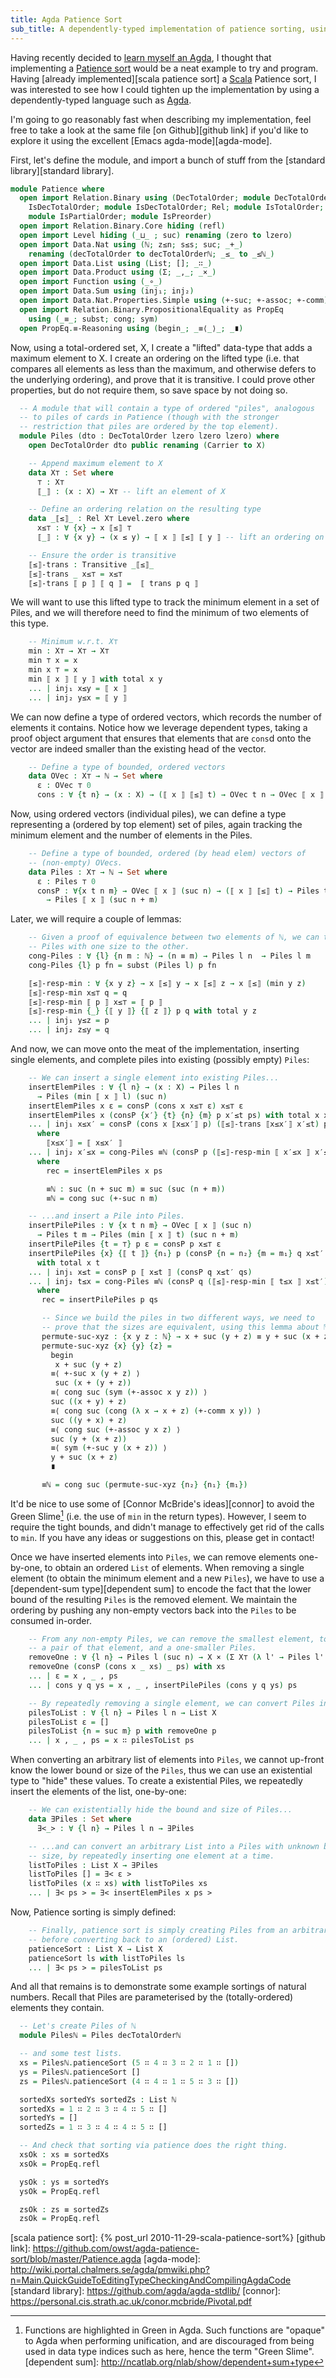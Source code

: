 ```yaml
---
title: Agda Patience Sort
sub_title: A dependently-typed implementation of patience sorting, using Agda
---
```


Having recently decided to [learn myself an Agda][learn you an agda], I thought
that implementing a [Patience sort][patience sort] would be a neat example to
try and program.  Having [already implemented][scala patience sort] a
[Scala][scala] Patience sort, I was interested to see how I could tighten up
the implementation by using a dependently-typed language such as [Agda][agda].

I'm going to go reasonably fast when describing my implementation, feel free to
take a look at the same file [on Github][github link] if you'd like to explore
it using the excellent [Emacs agda-mode][agda-mode].

First, let's define the module, and import a bunch of stuff from the 
[standard library][standard library].

```agda
module Patience where
  open import Relation.Binary using (DecTotalOrder; module DecTotalOrder;
    IsDecTotalOrder; module IsDecTotalOrder; Rel; module IsTotalOrder;
    module IsPartialOrder; module IsPreorder)
  open import Relation.Binary.Core hiding (refl)
  open import Level hiding (_⊔_ ; suc) renaming (zero to lzero)
  open import Data.Nat using (ℕ; z≤n; s≤s; suc; _+_)
    renaming (decTotalOrder to decTotalOrderℕ; _≤_ to _≤ℕ_)
  open import Data.List using (List; []; _∷_)
  open import Data.Product using (Σ; _,_; _×_)
  open import Function using (_∘_)
  open import Data.Sum using (inj₁; inj₂)
  open import Data.Nat.Properties.Simple using (+-suc; +-assoc; +-comm)
  open import Relation.Binary.PropositionalEquality as PropEq
    using (_≡_; subst; cong; sym)
  open PropEq.≡-Reasoning using (begin_; _≡⟨_⟩_; _∎)
```

Now, using a total-ordered set, X, I create a "lifted" data-type that adds a
maximum element to X. I create an ordering on the lifted type (i.e. that
compares all elements as less than the maximum, and otherwise defers to the
underlying ordering), and prove that it is transitive. I could prove other
properties, but do not require them, so save space by not doing so.

```agda
  -- A module that will contain a type of ordered "piles", analogous
  -- to piles of cards in Patience (though with the stronger
  -- restriction that piles are ordered by the top element).
  module Piles (dto : DecTotalOrder lzero lzero lzero) where
    open DecTotalOrder dto public renaming (Carrier to X)

    -- Append maximum element to X
    data X⊤ : Set where
      ⊤ : X⊤
      ⟦_⟧ : (x : X) → X⊤ -- lift an element of X

    -- Define an ordering relation on the resulting type
    data _⟦≤⟧_ : Rel X⊤ Level.zero where
      x≤⊤ : ∀ {x} → x ⟦≤⟧ ⊤
      ⟦_⟧ : ∀ {x y} → (x ≤ y) → ⟦ x ⟧ ⟦≤⟧ ⟦ y ⟧ -- lift an ordering on X

    -- Ensure the order is transitive
    ⟦≤⟧-trans : Transitive _⟦≤⟧_
    ⟦≤⟧-trans _ x≤⊤ = x≤⊤
    ⟦≤⟧-trans ⟦ p ⟧ ⟦ q ⟧ =  ⟦ trans p q ⟧
```

We will want to use this lifted type to track the minimum element in a set of
Piles, and we will therefore need to find the minimum of two elements of this
type.

```agda
    -- Minimum w.r.t. X⊤
    min : X⊤ → X⊤ → X⊤
    min ⊤ x = x
    min x ⊤ = x
    min ⟦ x ⟧ ⟦ y ⟧ with total x y
    ... | inj₁ x≤y = ⟦ x ⟧
    ... | inj₂ y≤x = ⟦ y ⟧
```

We can now define a type of ordered vectors, which records the number of
elements it contains. Notice how we leverage dependent types, taking a proof
object argument that ensures that elements that are `cons`d onto the vector are
indeed smaller than the existing head of the vector.

```agda
    -- Define a type of bounded, ordered vectors
    data OVec : X⊤ → ℕ → Set where
      ε : OVec ⊤ 0
      cons : ∀ {t n} → (x : X) → (⟦ x ⟧ ⟦≤⟧ t) → OVec t n → OVec ⟦ x ⟧ (suc n)
```

Now, using ordered vectors (individual piles), we can define a type representing
a (ordered by top element) set of piles, again tracking the minimum element and
the number of elements in the Piles.

```agda
    -- Define a type of bounded, ordered (by head elem) vectors of
    -- (non-empty) OVecs.
    data Piles : X⊤ → ℕ → Set where
      ε : Piles ⊤ 0
      consP : ∀{x t n m} → OVec ⟦ x ⟧ (suc n) → (⟦ x ⟧ ⟦≤⟧ t) → Piles t m
        → Piles ⟦ x ⟧ (suc n + m)
```

Later, we will require a couple of lemmas:

```agda
    -- Given a proof of equivalence between two elements of ℕ, we can transform
    -- Piles with one size to the other.
    cong-Piles : ∀ {l} {n m : ℕ} → (n ≡ m) → Piles l n  → Piles l m
    cong-Piles {l} p fn = subst (Piles l) p fn

    ⟦≤⟧-resp-min : ∀ {x y z} → x ⟦≤⟧ y → x ⟦≤⟧ z → x ⟦≤⟧ (min y z)
    ⟦≤⟧-resp-min x≤⊤ q = q
    ⟦≤⟧-resp-min ⟦ p ⟧ x≤⊤ = ⟦ p ⟧
    ⟦≤⟧-resp-min {_} {⟦ y ⟧} {⟦ z ⟧} p q with total y z
    ... | inj₁ y≤z = p
    ... | inj₂ z≤y = q
```

And now, we can move onto the meat of the implementation, inserting single
elements, and complete piles into existing (possibly empty) `Piles`:

```agda
    -- We can insert a single element into existing Piles...
    insertElemPiles : ∀ {l n} → (x : X) → Piles l n
      → Piles (min ⟦ x ⟧ l) (suc n)
    insertElemPiles x ε = consP (cons x x≤⊤ ε) x≤⊤ ε
    insertElemPiles x (consP {x′} {t} {n} {m} p x′≤t ps) with total x x′
    ... | inj₁ x≤x′ = consP (cons x ⟦x≤x′⟧ p) (⟦≤⟧-trans ⟦x≤x′⟧ x′≤t) ps
      where
        ⟦x≤x′⟧ = ⟦ x≤x′ ⟧
    ... | inj₂ x′≤x = cong-Piles ≡ℕ (consP p (⟦≤⟧-resp-min ⟦ x′≤x ⟧ x′≤t) rec)
      where
        rec = insertElemPiles x ps

        ≡ℕ : suc (n + suc m) ≡ suc (suc (n + m))
        ≡ℕ = cong suc (+-suc n m)

    -- ...and insert a Pile into Piles.
    insertPilePiles : ∀ {x t n m} → OVec ⟦ x ⟧ (suc n)
      → Piles t m → Piles (min ⟦ x ⟧ t) (suc n + m)
    insertPilePiles {t = ⊤} p ε = consP p x≤⊤ ε
    insertPilePiles {x} {⟦ t ⟧} {n₁} p (consP {n = n₂} {m = m₁} q x≤t′ qs)
      with total x t
    ... | inj₁ x≤t = consP p ⟦ x≤t ⟧ (consP q x≤t′ qs)
    ... | inj₂ t≤x = cong-Piles ≡ℕ (consP q (⟦≤⟧-resp-min ⟦ t≤x ⟧ x≤t′) rec)
      where
       rec = insertPilePiles p qs

       -- Since we build the piles in two different ways, we need to
       -- prove that the sizes are equivalent, using this lemma about ℕ.
       permute-suc-xyz : {x y z : ℕ} → x + suc (y + z) ≡ y + suc (x + z)
       permute-suc-xyz {x} {y} {z} =
         begin
          x + suc (y + z)
         ≡⟨ +-suc x (y + z) ⟩
          suc (x + (y + z))
         ≡⟨ cong suc (sym (+-assoc x y z)) ⟩
         suc ((x + y) + z)
         ≡⟨ cong suc (cong (λ x → x + z) (+-comm x y)) ⟩
         suc ((y + x) + z)
         ≡⟨ cong suc (+-assoc y x z) ⟩
         suc (y + (x + z))
         ≡⟨ sym (+-suc y (x + z)) ⟩
         y + suc (x + z)
         ∎

       ≡ℕ = cong suc (permute-suc-xyz {n₂} {n₁} {m₁})
   ```

It'd be nice to use some of [Connor McBride's ideas][connor] to avoid the 
Green Slime[^1] (i.e. the use of `min` in the return types). However, I seem to
require the tight bounds, and didn't manage to effectively get rid of the calls
to `min`. If you have any ideas or suggestions on this, please get in
contact!

Once we have inserted elements into `Piles`, we can remove elements one-by-one,
to obtain an ordered `List` of elements. When removing a single element (to
obtain the minimum element and a new `Piles`), we have to use a [dependent-sum
type][dependent sum] to encode the fact that the lower bound of the resulting
`Piles` is the removed element. We maintain the ordering by pushing any
non-empty vectors back into the `Piles` to be consumed in-order.

```agda
    -- From any non-empty Piles, we can remove the smallest element, to obtain
    -- a pair of that element, and a one-smaller Piles.
    removeOne : ∀ {l n} → Piles l (suc n) → X × (Σ X⊤ (λ l' → Piles l' n))
    removeOne (consP (cons x _ xs) _ ps) with xs
    ... | ε = x , _ , ps
    ... | cons y q ys = x , _ , insertPilePiles (cons y q ys) ps

    -- By repeatedly removing a single element, we can convert Piles in a List.
    pilesToList : ∀ {l n} → Piles l n → List X
    pilesToList ε = []
    pilesToList {n = suc m} p with removeOne p
    ... | x , _ , ps = x ∷ pilesToList ps
 ```

 When converting an arbitrary list of elements into `Piles`, we cannot up-front
 know the lower bound or size of the `Piles`, thus we can use an existential
 type to "hide" these values. To create a existential Piles, we repeatedly
 insert the elements of the list, one-by-one:

```agda
    -- We can existentially hide the bound and size of Piles...
    data ∃Piles : Set where
      ∃<_> : ∀ {l n} → Piles l n → ∃Piles

    -- ...and can convert an arbitrary List into a Piles with unknown bound and
    -- size, by repeatedly inserting one element at a time.
    listToPiles : List X → ∃Piles
    listToPiles [] = ∃< ε >
    listToPiles (x ∷ xs) with listToPiles xs
    ... | ∃< ps > = ∃< insertElemPiles x ps >
```

Now, Patience sorting is simply defined:

```agda
    -- Finally, patience sort is simply creating Piles from an arbitrary List,
    -- before converting back to an (ordered) List.
    patienceSort : List X → List X
    patienceSort ls with listToPiles ls
    ... | ∃< ps > = pilesToList ps
```

And all that remains is to demonstrate some example sortings of natural
numbers. Recall that Piles are parameterised by the (totally-ordered) elements
they contain.

```agda
  -- Let's create Piles of ℕ
  module Pilesℕ = Piles decTotalOrderℕ

  -- and some test lists.
  xs = Pilesℕ.patienceSort (5 ∷ 4 ∷ 3 ∷ 2 ∷ 1 ∷ [])
  ys = Pilesℕ.patienceSort []
  zs = Pilesℕ.patienceSort (4 ∷ 4 ∷ 1 ∷ 5 ∷ 3 ∷ [])

  sortedXs sortedYs sortedZs : List ℕ
  sortedXs = 1 ∷ 2 ∷ 3 ∷ 4 ∷ 5 ∷ []
  sortedYs = []
  sortedZs = 1 ∷ 3 ∷ 4 ∷ 4 ∷ 5 ∷ []

  -- And check that sorting via patience does the right thing.
  xsOk : xs ≡ sortedXs
  xsOk = PropEq.refl

  ysOk : ys ≡ sortedYs
  ysOk = PropEq.refl

  zsOk : zs ≡ sortedZs
  zsOk = PropEq.refl
```

[learn you an agda]: http://learnyouanagda.liamoc.net/
[patience sort]: https://en.wikipedia.org/wiki/Patience_sorting
[scala]: http://www.scala-lang.org/
[agda]: http://wiki.portal.chalmers.se/agda/pmwiki.php
[scala patience sort]: {% post_url 2010-11-29-scala-patience-sort%}
[github link]: https://github.com/owst/agda-patience-sort/blob/master/Patience.agda
[agda-mode]: http://wiki.portal.chalmers.se/agda/pmwiki.php?n=Main.QuickGuideToEditingTypeCheckingAndCompilingAgdaCode
[standard library]: https://github.com/agda/agda-stdlib/
[connor]: https://personal.cis.strath.ac.uk/conor.mcbride/Pivotal.pdf
[^1]: Functions are highlighted in Green in Agda. Such functions are "opaque" to Agda when performing unification, and are discouraged from being used in data type indices such as here, hence the term "Green Slime".
[dependent sum]: http://ncatlab.org/nlab/show/dependent+sum+type
